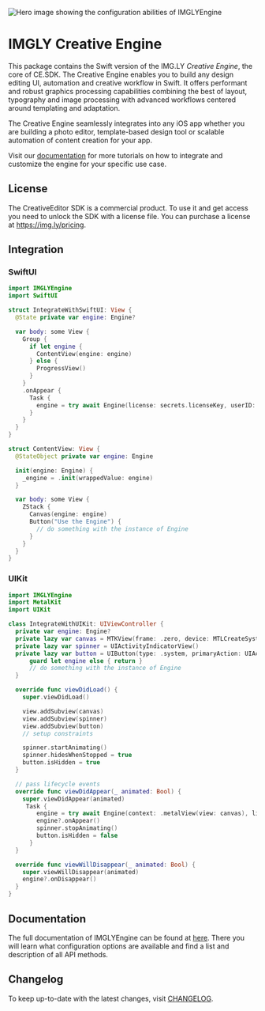 ![Hero image showing the configuration abilities of IMGLYEngine](https://img.ly/static/cesdk_release_header.png)

# IMGLY Creative Engine

This package contains the Swift version of the IMG.LY _Creative Engine_, the core of CE.SDK.
The Creative Engine enables you to build any design editing UI, automation and creative workflow in Swift.
It offers performant and robust graphics processing capabilities combining the best of layout, typography and image processing with advanced workflows centered around templating and adaptation.

The Creative Engine seamlessly integrates into any iOS app whether you are building a photo editor, template-based design tool or scalable automation of content creation for your app.

Visit our [documentation](https://img.ly/docs/cesdk) for more tutorials on how to integrate and
customize the engine for your specific use case.

## License

The CreativeEditor SDK is a commercial product. To use it and get access you need to unlock the SDK with a license file. You can purchase a license at https://img.ly/pricing.

## Integration

### SwiftUI

```Swift
import IMGLYEngine
import SwiftUI

struct IntegrateWithSwiftUI: View {
  @State private var engine: Engine?

  var body: some View {
    Group {
      if let engine {
        ContentView(engine: engine)
      } else {
        ProgressView()
      }
    }
    .onAppear {
      Task {
        engine = try await Engine(license: secrets.licenseKey, userID: "<your unique user id>")
      }
    }
  }
}

struct ContentView: View {
  @StateObject private var engine: Engine

  init(engine: Engine) {
    _engine = .init(wrappedValue: engine)
  }

  var body: some View {
    ZStack {
      Canvas(engine: engine)
      Button("Use the Engine") {
        // do something with the instance of Engine
      }
    }
  }
}
```

### UIKit

```Swift
import IMGLYEngine
import MetalKit
import UIKit

class IntegrateWithUIKit: UIViewController {
  private var engine: Engine?
  private lazy var canvas = MTKView(frame: .zero, device: MTLCreateSystemDefaultDevice())
  private lazy var spinner = UIActivityIndicatorView()
  private lazy var button = UIButton(type: .system, primaryAction: UIAction(title: "Use the engine", handler: { [unowned self] _ in
      guard let engine else { return }
      // do something with the instance of Engine
  }

  override func viewDidLoad() {
    super.viewDidLoad()

    view.addSubview(canvas)
    view.addSubview(spinner)
    view.addSubview(button)
    // setup constraints

    spinner.startAnimating()
    spinner.hidesWhenStopped = true
    button.isHidden = true
  }

  // pass lifecycle events
  override func viewDidAppear(_ animated: Bool) {
    super.viewDidAppear(animated)
     Task {
        engine = try await Engine(context: .metalView(view: canvas), license: secrets.licenseKey, userID: "<your unique user id>")
        engine?.onAppear()
        spinner.stopAnimating()
        button.isHidden = false
      }
  }

  override func viewWillDisappear(_ animated: Bool) {
    super.viewWillDisappear(animated)
    engine?.onDisappear()
  }
}
```

## Documentation

The full documentation of IMGLYEngine can be found at
[here](https://img.ly/docs/cesdk/ios/).
There you will learn what configuration options are available and find a list
and description of all API methods.

## Changelog

To keep up-to-date with the latest changes, visit [CHANGELOG](https://img.ly/docs/cesdk/web/faq/changelog/).
